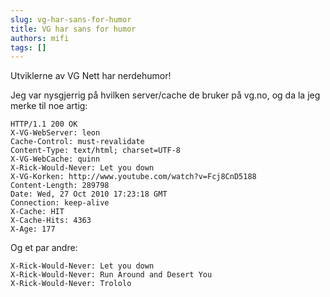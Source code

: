 ```yaml
---
slug: vg-har-sans-for-humor
title: VG har sans for humor
authors: mifi
tags: []
---
```

Utviklerne av VG Nett har nerdehumor!

Jeg var nysgjerrig på hvilken server/cache de bruker på vg.no, og da la jeg merke til noe artig:
```
HTTP/1.1 200 OK
X-VG-WebServer: leon
Cache-Control: must-revalidate
Content-Type: text/html; charset=UTF-8
X-VG-WebCache: quinn
X-Rick-Would-Never: Let you down
X-VG-Korken: http://www.youtube.com/watch?v=Fcj8CnD5188
Content-Length: 289798
Date: Wed, 27 Oct 2010 17:23:18 GMT
Connection: keep-alive
X-Cache: HIT
X-Cache-Hits: 4363
X-Age: 177
```

Og et par andre:
```
X-Rick-Would-Never: Let you down
X-Rick-Would-Never: Run Around and Desert You
X-Rick-Would-Never: Trololo
```

